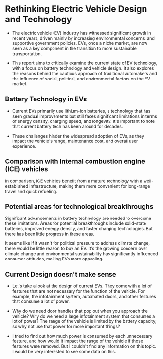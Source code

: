 # Rethinking Electric Vehicle Design and Technology

- The electric vehicle (EV) industry has witnessed significant growth in recent years, driven mainly by increasing environmental concerns, and supportive government policies. EVs, once a niche market, are now seen as a key component in the transition to more sustainable transportation.

- This report aims to critically examine the current state of EV technology, with a focus on battery technology and vehicle design. It also explores the reasons behind the cautious approach of traditional automakers and the influence of social, political, and environmental factors on the EV market.

## Battery Technology in EVs
- Current EVs primarily use lithium-ion batteries, a technology that has seen gradual improvements but still faces significant limitations in terms of energy density, charging speed, and longevity. It's important to note that current battery tech has been around for decades.

- These challenges hinder the widespread adoption of EVs, as they impact the vehicle's range, maintenance cost, and overall user experience.

## Comparison with internal combustion engine (ICE) vehicles
In comparison, ICE vehicles benefit from a mature technology with a well-established infrastructure, making them more convenient for long-range travel and quick refueling.

## Potential areas for technological breakthroughs
Significant advancements in battery technology are needed to overcome these limitations. Areas for potential breakthroughs include solid-state batteries, improved energy density, and faster charging technologies. But there has been little progress in these areas.

It seems like if it wasn't for political pressure to address climate change, there would be little reason to buy an EV. It's the growing concern over climate change and environmental sustainability has significantly influenced consumer attitudes, making EVs more appealing.

## Current Design doesn't make sense

- Let's take a look at the design of current EVs. They come with a lot of features that are not necessary for the function of the vehicle. For example, the infotainment system, automated doors, and other features that consume a lot of power.

- Why do we need door handles that pop out when you approach the vehicle? Why do we need a large infotainment system that consumes a lot of power? The range of the vehicle is limited by the battery capacity, so why not use that power for more important things?

- I tried to find out how much power is consumed by each unnecessary feature, and how would it impact the range of the vehicle if those features were removed. But I couldn't find any information on this topic. I would be very interested to see some data on this.